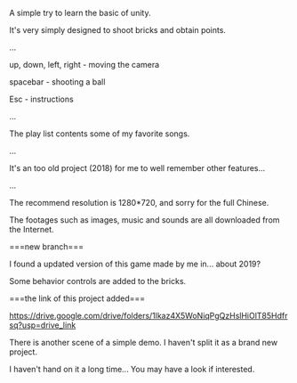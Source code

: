 A  simple try to learn the basic of unity.

It's very simply designed to shoot bricks and obtain points.


...

up, down, left, right - moving the camera

spacebar - shooting a ball

Esc - instructions

...

The play list contents some of my favorite songs.

...

It's an too old project (2018) for me to well remember other features...

...

The recommend resolution is 1280*720, and sorry for the full Chinese.

The footages such as images, music and sounds are all downloaded from the Internet. 



===new branch===

I found a updated version of this game made by me in... about 2019?

Some behavior controls are added to the bricks.



===the link of this project added===

https://drive.google.com/drive/folders/1lkaz4X5WoNiqPgQzHslHiOlT85Hdfrsq?usp=drive_link

There is another scene of a simple demo. I haven't split it as a brand new project. 

I haven't hand on it a long time... You may have a look if interested.
